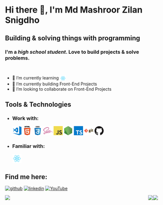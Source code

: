 # Hi there 👋, **I'm Md Mashroor Zilan Snigdho**

## Building & solving things with programming

### I'm a *high school student*. Love to build projects & solve problems.  

<br/>

- 🌱 I’m currently learning <code><img alt="ReactJS" align="center" width="20px" src="https://raw.githubusercontent.com/github/explore/80688e429a7d4ef2fca1e82350fe8e3517d3494d/topics/react/react.png" /></code>
- 🔨 I’m currently building Front-End Projects
- 👯 I’m looking to collaborate on Front-End Projects 


## Tools & Technologies
- ### Work with: 
  <code><img alt="Visual Studio Code" width= "30px" src="https://raw.githubusercontent.com/github/explore/80688e429a7d4ef2fca1e82350fe8e3517d3494d/topics/visual-studio-code/visual-studio-code.png" /></code>
  <code><img alt="HTML5" width="30px" src="https://raw.githubusercontent.com/github/explore/80688e429a7d4ef2fca1e82350fe8e3517d3494d/topics/html/html.png" /></code>
  <code><img  alt="CSS3" width="30px" src="https://raw.githubusercontent.com/github/explore/80688e429a7d4ef2fca1e82350fe8e3517d3494d/topics/css/css.png" /></code>
  <code><img  alt="Sass" width="30px" src="https://raw.githubusercontent.com/github/explore/80688e429a7d4ef2fca1e82350fe8e3517d3494d/topics/sass/sass.png" /></code>
  <code><img  alt="JavaScript" width="30px" src="https://raw.githubusercontent.com/github/explore/80688e429a7d4ef2fca1e82350fe8e3517d3494d/topics/javascript/javascript.png" /></code>
  <code><img  alt="Node.js" width="30px" src="https://raw.githubusercontent.com/github/explore/80688e429a7d4ef2fca1e82350fe8e3517d3494d/topics/nodejs/nodejs.png" /></code>
  <code><img  alt="TypeScript" width="30px" src="https://raw.githubusercontent.com/github/explore/80688e429a7d4ef2fca1e82350fe8e3517d3494d/topics/typescript/typescript.png" /></code>
  <code><img  alt="Git" width="30px" src="https://raw.githubusercontent.com/github/explore/80688e429a7d4ef2fca1e82350fe8e3517d3494d/topics/git/git.png" /></code>
  <code><img  alt="GitHub" width="30px" src="https://raw.githubusercontent.com/github/explore/78df643247d429f6cc873026c0622819ad797942/topics/github/github.png" /></code>
- ### Familiar with: 
  <code><img alt="ReactJS" width="30px" src="https://raw.githubusercontent.com/github/explore/80688e429a7d4ef2fca1e82350fe8e3517d3494d/topics/react/react.png" /></code>
  

## Find me here:
<a href="https://github.com/mzs21"><img src='https://cdn.jsdelivr.net/npm/simple-icons@3.13.0/icons/github.svg' alt='github' height='40' width= "30px"></a>
<a href="https://www.linkedin.com/in/mdmzs"><img src='https://cdn.jsdelivr.net/npm/simple-icons@3.13.0/icons/linkedin.svg' alt='linkedin' height='40' width= "30px"></a>
 <a href="https://www.youtube.com/channel/UCeqgosa0xxJ319iUVWCDKQQ"><img src='https://cdn.jsdelivr.net/npm/simple-icons@3.13.0/icons/youtube.svg' alt='YouTube' height='40' width= "40px"></a>  


[<img src="https://github-readme-stats.vercel.app/api/top-langs/?username=mzs21" width="315" align="left" />](https://github.com/mzs21)
[<img src="https://github-readme-stats.vercel.app/api?username=mzs21&show_icons=true" align="right" />](https://github.com/mzs21)
[<img src="https://github-readme-streak-stats.herokuapp.com/?user=mzs21" align="right" />](https://github.com/mzs21)


